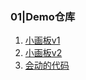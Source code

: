 ### 01|Demo仓库
1. [小画板v1](https://probedream.github.io/demo/index.html)
2. [小画板v2](https://probedream.github.io/demo/demo03.html)
3. [会动的代码](https://probedream.github.io/demo/cv/index.html)